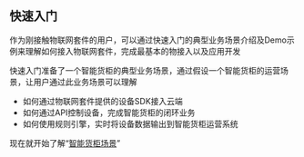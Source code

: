 ## 快速入门
 
作为刚接触物联网套件的用户，可以通过快速入门的典型业务场景介绍及Demo示例来理解如何接入物联网套件，完成最基本的物接入以及应用开发

快速入门准备了一个智能货柜的典型业务场景，通过假设一个智能货柜的运营场景，让用户通过此业务场景可以理解
- 如何通过物联网套件提供的设备SDK接入云端
- 如何通过API控制设备，完成智能货柜的闭环业务
- 如何使用规则引擎，实时将设备数据输出到智能货柜运营系统

现在就开始了解“[智能货柜场景](https://cloud.tencent.com/document/product/568/17335)”
